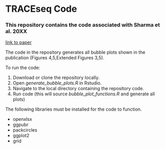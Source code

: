 # TRACEseq Code
### This repository contains the code associated with Sharma et al. 20XX 
[link to paper](http://med.stanford.edu/majetilab.html)

The code in the repository generates all bubble plots shown in the publication (Figures 4,5,Extended Figures 3,5).

To run the code: 
  1. Download or clone the repository locally.
  2. Open *generate_bubble_plots.R* in Rstudio.
  3. Navigate to the local directory containing the repository code.
  4. Run code (this will source *bubble_plot_functions.R* and generate all plots)
  
The following libraries must be installed for the code to function.
* openxlsx
* ggpubr
* packcircles
* ggplot2
* grid
